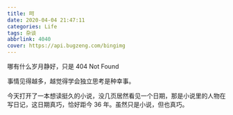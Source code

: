 ```yaml
---
title: 呵
date: 2020-04-04 21:47:11
categories: Life
tags: 杂谈
abbrlink: 4040
cover: https://api.bugzeng.com/bingimg
---
```

哪有什么岁月静好，只是 404 Not Found

事情见得越多，越觉得学会独立思考是种幸事。

今天打开了一本想读挺久的小说，没几页居然看见一个日期，那是小说里的人物在写日记，这日期真巧，恰好距今 36 年。虽然只是小说，但也真巧。

